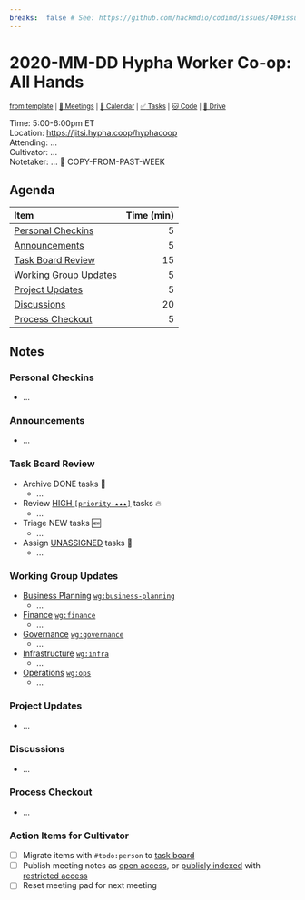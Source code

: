 ```yaml
---
breaks:  false # See: https://github.com/hackmdio/codimd/issues/40#issuecomment-172927690
---
```

# 2020-MM-DD Hypha Worker Co-op: All Hands

<sup>[from template][template] | [:notebook: Meetings][meetings] | [:date: Calendar][calendar] | [:white_check_mark: Tasks][tasks] | [:cat: Code][gh] | [:open_file_folder: Drive][drive]</sup>

Time:       5:00-6:00pm ET  
Location:   https://jitsi.hypha.coop/hyphacoop  
Attending:  ...  
Cultivator: ...  
Notetaker:  ... :raising_hand: COPY-FROM-PAST-WEEK

## Agenda

| Item                                            | Time (min) |
|:------------------------------------------------|-----------:|
| [Personal Checkins](#Personal-Checkins)         |          5 |
| [Announcements](#Announcements)                 |          5 |
| [Task Board Review](#Task-Board-Review)         |         15 |
| [Working Group Updates](#Working-Group-Updates) |          5 |
| [Project Updates](#Project-Updates)             |          5 |
| [Discussions](#Discussions)                     |         20 |
| [Process Checkout](#Process-Checkout)           |          5 |

## Notes

### Personal Checkins

- ...

### Announcements

- ...

### Task Board Review

- Archive DONE tasks :tada:
	- ...
- Review [HIGH `[priority-★★★]`][l-pri-hi] tasks :fire:
	- ...
- Triage NEW tasks :new:
	- ...
- Assign [UNASSIGNED][l-none] tasks :briefcase:
	- ...

### Working Group Updates

- [Business Planning][biz-wg] [`wg:business-planning`][l-biz]
    - ...
- [Finance][fin-wg] [`wg:finance`][l-fin]
    - ...
- [Governance][gov-wg] [`wg:governance`][l-gov]
    - ...
- [Infrastructure][inf-wg] [`wg:infra`][l-inf]
    - ...
- [Operations][ops-wg] [`wg:ops`][l-ops]
    - ...

### Project Updates

- ...

### Discussions

- ...

### Process Checkout

- ...


### Action Items for Cultivator

- [ ] Migrate items with `#todo:person` to [task board][tasks]
- [ ] Publish meeting notes as [open access][public], or [publicly indexed][index] with [restricted access][private]
- [ ] Reset meeting pad for next meeting

<!-- Links: Important -->
[template]: https://link.hypha.coop/template
[meetings]: https://link.hypha.coop/meetings
[calendar]: https://link.hypha.coop/calendar
[tasks]:    https://link.hypha.coop/tasks
[gh]:       https://link.hypha.coop/gh
[drive]:    https://link.hypha.coop/drive

<!-- Links: Labels -->
[l-pri-hi]: https://github.com/orgs/hyphacoop/projects/2?card_filter_query=label:[priority-★★★]
[l-pri-md]: https://github.com/orgs/hyphacoop/projects/2?card_filter_query=label:[priority-★★☆]
[l-pri-lo]: https://github.com/orgs/hyphacoop/projects/2?card_filter_query=label:[priority-★☆☆]
[l-pri-none]: https://github.com/orgs/hyphacoop/projects/2?card_filter_query=-label:[priority-★☆☆]+-label:[priority-★★☆]+-label:[priority-★★★]
[l-biz]: https://github.com/orgs/hyphacoop/projects/2?card_filter_query=label:"wg:business-planning"
[l-fin]: https://github.com/orgs/hyphacoop/projects/2?card_filter_query=label:"wg:finance"
[l-gov]: https://github.com/orgs/hyphacoop/projects/2?card_filter_query=label:"wg:governance
[l-inf]: https://github.com/orgs/hyphacoop/projects/2?card_filter_query=label:"wg:infra"
[l-ops]: https://github.com/orgs/hyphacoop/projects/2?card_filter_query=label:"wg:ops"
[l-none]: https://github.com/orgs/hyphacoop/projects/2?card_filter_query=-label:wg:ops+-label:wg:infra+-label:wg:finance+-label:wg:governance+-label:wg:business-planning

<!-- Links: Working Groups -->
[biz-wg]: https://link.hypha.coop/biz-wg
[fin-wg]: https://link.hypha.coop/fin-wg
[gov-wg]: https://link.hypha.coop/gov-wg
[inf-wg]: https://link.hypha.coop/inf-wg
[ops-wg]: https://link.hypha.coop/ops-wg

<!-- Links: Archive -->
[public]:   https://github.com/hyphacoop/organizing/new/master?filename=_posts/meeting-notes/2020-MM-DD-all-hands.md
[index]:    https://github.com/hyphacoop/organizing/new/master?filename=_posts/private/meeting-notes/2020-MM-DD-all-hands.md&value=https://github.com/hyphacoop/organizing/new/master?filename=_posts/meeting-notes/2020-MM-DD-all-hands.md&value=Oops%21%20The%20notes%20from%20%2A%2A%7B%7B%20page.date%20%7C%20date%3A%20%22%25Y-%25m-%25d%22%20%7D%7D%20%7B%7B%20page.title%20%7D%7D%2A%2A%20is%20not%20open%20to%20public%20%3Alock%3A%0A%0AIf%20you%20have%20privileged%20access%2C%20you%20can%20%3Ca%20href%3D%22%7B%7B%20site.organizing-private%20%7D%7D%2F%7B%7B%20page.path%20%7C%20remove%3A%20%27_posts%2Fprivate%2F%27%20%7D%7D%22%3E%2A%2Aview%20the%20notes%20here%2A%2A%3C%2Fa%3E%20%3Akey%3A%0A%0APlease%20see%20the%20_Working%20Open_%20guidelines%20in%20our%20%5BHandbook%5D%28https%3A%2F%2Fhandbook.hypha.coop%2Fworking-open.html%29.
[private]:  https://github.com/hyphacoop/organizing-private/new/master?filename=_posts/meeting-notes/2020-MM-DD-all-hands.md
